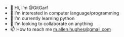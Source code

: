 - 👋 Hi, I’m @GitGarf
- 👀 I’m interested in computer language/programming
- 🌱 I’m currently learning python
- 💞️ I’m looking to collaborate on anything
- 📫 How to reach me m.allen.hughes@gmail.com

<!---
GitGarf/GitGarf is a ✨ special ✨ repository because its `README.md` (this file) appears on your GitHub profile.
You can click the Preview link to take a look at your changes.
--->

